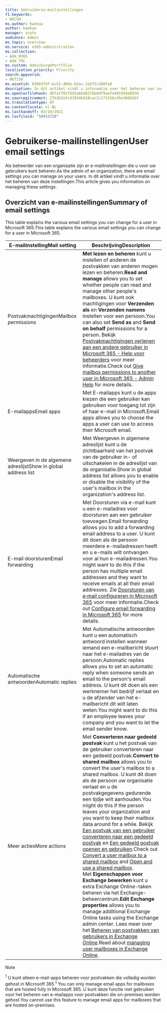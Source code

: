 ```yaml
---
title: Gebruikerse-mailinstellingen
f1.keywords:
- NOCSH
ms.author: kwekua
author: kwekua
manager: scotv
audience: Admin
ms.topic: overview
ms.service: o365-administration
ms.collection:
- Adm_O365
- Adm_TOC
ms.custom: AdminSurgePortfolio
localization_priority: Priority
search.appverid:
- MET150
ms.assetid: 03083fdf-bc52-409a-b2ac-2a5f5c308fa0
description: In dit artikel vindt u informatie over het beheren van instellingen voor uw gebruikers.
ms.openlocfilehash: db7a7f01fdd5a6bd657bb04f9aaf4491959e0558
ms.sourcegitcommit: 27b2b2e5c41934b918cac2c171556c45e36661bf
ms.translationtype: HT
ms.contentlocale: nl-NL
ms.lasthandoff: 03/19/2021
ms.locfileid: "50915720"
---
```

# <a name="user-email-settings"></a><span data-ttu-id="74c1c-103">Gebruikerse-mailinstellingen</span><span class="sxs-lookup"><span data-stu-id="74c1c-103">User email settings</span></span>

<span data-ttu-id="74c1c-104">Als beheerder van een organisatie zijn er e-mailinstellingen die u voor uw gebruikers kunt beheren.</span><span class="sxs-lookup"><span data-stu-id="74c1c-104">As the admin of an organization, there are email settings you can manage on your users.</span></span> <span data-ttu-id="74c1c-105">In dit artikel vindt u informatie over het beheren van deze instellingen.</span><span class="sxs-lookup"><span data-stu-id="74c1c-105">This article gives you information on managing these settings.</span></span>

## <a name="summary-of-email-settings"></a><span data-ttu-id="74c1c-106">Overzicht van e-mailinstellingen</span><span class="sxs-lookup"><span data-stu-id="74c1c-106">Summary of email settings</span></span>

<span data-ttu-id="74c1c-107">This table explains the various email settings you can change for a user in Microsoft 365.</span><span class="sxs-lookup"><span data-stu-id="74c1c-107">This table explains the various email settings you can change for a user in Microsoft 365.</span></span>


|<span data-ttu-id="74c1c-108">E-mailinstelling</span><span class="sxs-lookup"><span data-stu-id="74c1c-108">Mail setting</span></span>|<span data-ttu-id="74c1c-109">Beschrijving</span><span class="sxs-lookup"><span data-stu-id="74c1c-109">Description</span></span>  |
|---------|---------|
|<span data-ttu-id="74c1c-110">Postvakmachtigingen</span><span class="sxs-lookup"><span data-stu-id="74c1c-110">Mailbox permissions</span></span>| <span data-ttu-id="74c1c-111">**Met lezen en beheren** kunt u instellen of anderen de postvakken van anderen mogen lezen en beheren.</span><span class="sxs-lookup"><span data-stu-id="74c1c-111">**Read and manage** allows you to set whether people can read and manage other people's mailboxes.</span></span> <span data-ttu-id="74c1c-112">U kunt ook machtigingen voor **Verzenden als** en **Verzenden namens** instellen voor een persoon.</span><span class="sxs-lookup"><span data-stu-id="74c1c-112">You can also set **Send as** and **Send on behalf** permissions for a person.</span></span> <span data-ttu-id="74c1c-113">Bekijk [Postvakmachtigingen verlenen aan een andere gebruiker in Microsoft 365 - Help voor beheerders](../add-users/give-mailbox-permissions-to-another-user.md) voor meer informatie.</span><span class="sxs-lookup"><span data-stu-id="74c1c-113">Check out [Give mailbox permissions to another user in Microsoft 365 - Admin Help](../add-users/give-mailbox-permissions-to-another-user.md) for more details.</span></span> |
|<span data-ttu-id="74c1c-114">E-mailapps</span><span class="sxs-lookup"><span data-stu-id="74c1c-114">Email apps</span></span>| <span data-ttu-id="74c1c-115">Met E-mailapps kunt u de apps kiezen die een gebruiker kan gebruiken voor toegang tot zijn of haar e-mail in Microsoft.</span><span class="sxs-lookup"><span data-stu-id="74c1c-115">Email apps allows you to choose the apps a user can use to access their Microsoft email.</span></span> |
|<span data-ttu-id="74c1c-116">Weergeven in de algemene adreslijst</span><span class="sxs-lookup"><span data-stu-id="74c1c-116">Show in global address list</span></span>| <span data-ttu-id="74c1c-117">Met Weergeven in algemene adreslijst kunt u de zichtbaarheid van het postvak van de gebruiker in- of uitschakelen in de adreslijst van de organisatie.</span><span class="sxs-lookup"><span data-stu-id="74c1c-117">Show in global address list allows you to enable or disable the visibility of the user's mailbox in the organization's address list.</span></span> |
|<span data-ttu-id="74c1c-118">E-mail doorsturen</span><span class="sxs-lookup"><span data-stu-id="74c1c-118">Email forwarding</span></span>|<span data-ttu-id="74c1c-119">Met Doorsturen via e-mail kunt u een e-mailadres voor doorsturen aan een gebruiker toevoegen.</span><span class="sxs-lookup"><span data-stu-id="74c1c-119">Email forwarding allows you to add a forwarding email address to a user.</span></span> <span data-ttu-id="74c1c-120">U kunt dit doen als de persoon meerdere e-mailadressen heeft en u e-mails wilt ontvangen voor al hun e-mailadressen.</span><span class="sxs-lookup"><span data-stu-id="74c1c-120">You might want to do this if the person has multiple email addresses and they want to receive emails at all their email addresses.</span></span> <span data-ttu-id="74c1c-121">Zie [Doorsturen van e‑mail configureren in Microsoft 365](configure-email-forwarding.md) voor meer informatie.</span><span class="sxs-lookup"><span data-stu-id="74c1c-121">Check out [Configure email forwarding in Microsoft 365](configure-email-forwarding.md) for more details.</span></span>|
|<span data-ttu-id="74c1c-122">Automatische antwoorden</span><span class="sxs-lookup"><span data-stu-id="74c1c-122">Automatic replies</span></span>|<span data-ttu-id="74c1c-123">Met Automatische antwoorden kunt u een automatisch antwoord instellen wanneer iemand een e-mailbericht stuurt naar het e-mailadres van de persoon.</span><span class="sxs-lookup"><span data-stu-id="74c1c-123">Automatic replies allows you to set an automatic reply when someone sends an email to the person's email address.</span></span> <span data-ttu-id="74c1c-124">U kunt dit doen als een werknemer het bedrijf verlaat en u de afzender van het e-mailbericht dit wilt laten weten.</span><span class="sxs-lookup"><span data-stu-id="74c1c-124">You might want to do this if an employee leaves your company and you want to let the email sender know.</span></span>|
|<span data-ttu-id="74c1c-125">Meer acties</span><span class="sxs-lookup"><span data-stu-id="74c1c-125">More actions</span></span>| <span data-ttu-id="74c1c-126">Met **Converteren naar gedeeld postvak** kunt u het postvak van de gebruiker converteren naar een gedeeld postvak.</span><span class="sxs-lookup"><span data-stu-id="74c1c-126">**Convert to shared mailbox** allows you to convert the user's mailbox to a shared mailbox.</span></span> <span data-ttu-id="74c1c-127">U kunt dit doen als de persoon uw organisatie verlaat en u de postvakgegevens gedurende een tijdje wilt aanhouden.</span><span class="sxs-lookup"><span data-stu-id="74c1c-127">You might do this if the person leaves your organization and you want to keep their mailbox data around for a while.</span></span> <span data-ttu-id="74c1c-128">Bekijk [Een postvak van een gebruiker converteren naar een gedeeld postvak](convert-user-mailbox-to-shared-mailbox.md) en [Een gedeeld postvak openen en gebruiken](https://support.microsoft.com/office/d94a8e9e-21f1-4240-808b-de9c9c088afd).</span><span class="sxs-lookup"><span data-stu-id="74c1c-128">Check out [Convert a user mailbox to a shared mailbox](convert-user-mailbox-to-shared-mailbox.md) and [Open and use a shared mailbox](https://support.microsoft.com/office/d94a8e9e-21f1-4240-808b-de9c9c088afd).</span></span></br><span data-ttu-id="74c1c-129">Met **Eigenschappen voor Exchange bewerken** kunt u extra Exchange Online-taken beheren via het Exchange-beheercentrum.</span><span class="sxs-lookup"><span data-stu-id="74c1c-129">**Edit Exchange properties** allows you to manage additional Exchange Online tasks using the Exchange admin center.</span></span> <span data-ttu-id="74c1c-130">Lees meer over het [Beheren van postvakken van gebruikers in Exchange Online](/exchange/recipients-in-exchange-online/manage-user-mailboxes/manage-user-mailboxes).</span><span class="sxs-lookup"><span data-stu-id="74c1c-130">Read about [managing user mailboxes in Exchange Online](/exchange/recipients-in-exchange-online/manage-user-mailboxes/manage-user-mailboxes).</span></span>|

> [!NOTE]
>
> <span data-ttu-id="74c1c-131"><sup>1</sup> U kunt alleen e-mail-apps beheren voor postvakken die volledig worden gehost in Microsoft 365.</span><span class="sxs-lookup"><span data-stu-id="74c1c-131"><sup>1</sup> You can only manage email apps for mailboxes that are hosted fully in Microsoft 365.</span></span> <span data-ttu-id="74c1c-132">U kunt deze functie niet gebruiken voor het beheren van e-mailapps voor postvakken die on-premises worden gehost.</span><span class="sxs-lookup"><span data-stu-id="74c1c-132">You cannot use this feature to manage email apps for mailboxes that are hosted on-premises.</span></span>